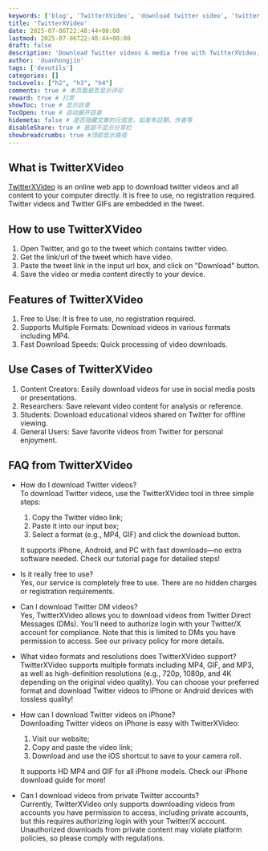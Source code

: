 ```yaml
---
keywords: ['blog', 'TwitterXVideo', 'download twitter video', 'twitter video download', 'twitter video downloader']
title: 'TwitterXVideo'
date: 2025-07-06T22:48:44+08:00
lastmod: 2025-07-06T22:48:44+08:00
draft: false
description: 'Download Twitter videos & media free with TwitterXVideo. No signup needed, supports MP4/HD for iPhone & Android. Fast, easy Twitter video downloader.'
author: 'duanhongjin'
tags: ['devutils']
categories: []
tocLevels: ["h2", "h3", "h4"]
comments: true # 本页面是否显示评论
reward: true # 打赏
showToc: true # 显示目录
TocOpen: true # 自动展开目录
hidemeta: false # 是否隐藏文章的元信息，如发布日期、作者等
disableShare: true # 底部不显示分享栏
showbreadcrumbs: true #顶部显示路径
---
```


## What is TwitterXVideo
[TwitterXVideo](https://twittervideoindir.com) is an online web app to download twitter videos and all content to your computer directly. It is free to use, no registration required. Twitter videos and Twitter GIFs are embedded in the tweet.

## How to use TwitterXVideo
1. Open Twitter, and go to the tweet which contains twitter video.
2. Get the link/url of the tweet which have video.
3. Paste the tweet link in the input url box, and click on "Download" button.
4. Save the video or media content directly to your device.

## Features of TwitterXVideo
1. Free to Use: It is free to use, no registration required.
2. Supports Multiple Formats: Download videos in various formats including MP4.
3. Fast Download Speeds: Quick processing of video downloads.

## Use Cases of TwitterXVideo
1. Content Creators: Easily download videos for use in social media posts or presentations.
2. Researchers: Save relevant video content for analysis or reference.
3. Students: Download educational videos shared on Twitter for offline viewing.
4. General Users: Save favorite videos from Twitter for personal enjoyment.

## FAQ from TwitterXVideo
- How do I download Twitter videos?  
    To download Twitter videos, use the TwitterXVideo tool in three simple steps: 
    1) Copy the Twitter video link; 
    2) Paste it into our input box; 
    3) Select a format (e.g., MP4, GIF) and click the download button. 
   
    It supports iPhone, Android, and PC with fast downloads—no extra software needed. Check our tutorial page for detailed steps!

- Is it really free to use?  
    Yes, our service is completely free to use. There are no hidden charges or registration requirements.

- Can I download Twitter DM videos?  
    Yes, TwitterXVideo allows you to download videos from Twitter Direct Messages (DMs). You’ll need to authorize login with your Twitter/X account for compliance. Note that this is limited to DMs you have permission to access. See our privacy policy for more details.

- What video formats and resolutions does TwitterXVideo support?  
    TwitterXVideo supports multiple formats including MP4, GIF, and MP3, as well as high-definition resolutions (e.g., 720p, 1080p, and 4K depending on the original video quality). You can choose your preferred format and download Twitter videos to iPhone or Android devices with lossless quality!

- How can I download Twitter videos on iPhone?  
    Downloading Twitter videos on iPhone is easy with TwitterXVideo: 
    1) Visit our website; 
    2) Copy and paste the video link; 
    3) Download and use the iOS shortcut to save to your camera roll. 

    It supports HD MP4 and GIF for all iPhone models. Check our iPhone download guide for more!

- Can I download videos from private Twitter accounts?  
    Currently, TwitterXVideo only supports downloading videos from accounts you have permission to access, including private accounts, but this requires authorizing login with your Twitter/X account. Unauthorized downloads from private content may violate platform policies, so please comply with regulations.
